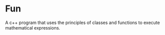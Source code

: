 # Fun
A c++ program that uses the principles of classes and functions to execute mathematical expressions.
